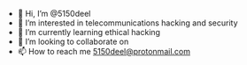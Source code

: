 - 👋 Hi, I’m @5150deel
- 👀 I’m interested in telecommunications hacking and security
- 🌱 I’m currently learning ethical hacking
- 💞️ I’m looking to collaborate on 
- 📫 How to reach me 5150deel@protonmail.com 

<!---
5150deel/5150deel is a ✨ special ✨ repository because its `README.md` (this file) appears on your GitHub profile.
You can click the Preview link to take a look at your changes.
--->
